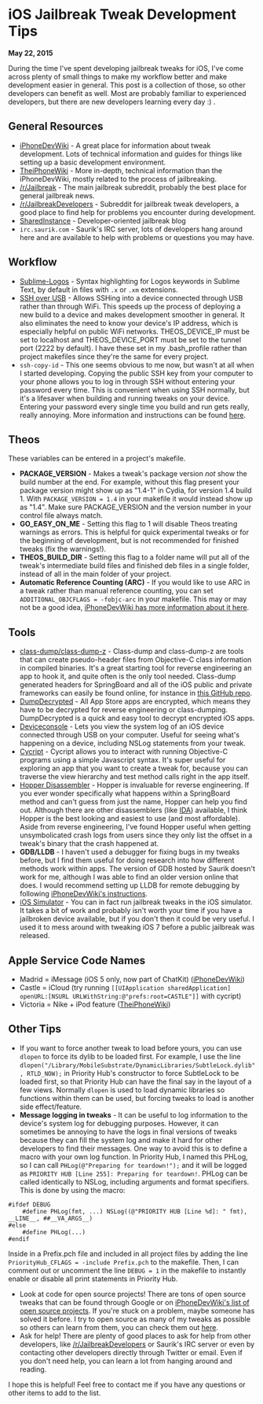 # iOS Jailbreak Tweak Development Tips

**May 22, 2015**



During the time I've spent developing jailbreak tweaks for iOS, I've come across plenty of small things to make my workflow better and make development easier in general. This post is a collection of those, so other developers can benefit as well. Most are probably familiar to experienced developers, but there are new developers learning every day :) .



## General Resources
* [iPhoneDevWiki](http://iphonedevwiki.net/) - A great place for information about tweak development. Lots of technical information and guides for things like setting up a basic development environment.
* [TheiPhoneWiki](https://www.theiphonewiki.com/wiki/Main_Page) - More in-depth, technical information than the iPhoneDevWiki, mostly related to the process of jailbreaking.
* [/r/Jailbreak](http://www.reddit.com/r/jailbreak) - The main jailbreak subreddit, probably the best place for general jailbreak news.
* [/r/JailbreakDevelopers](http://www.reddit.com/r/jailbreakdevelopers) - Subreddit for jailbreak tweak developers, a good place to find help for problems you encounter during development.
* [SharedInstance](http://sharedinstance.net) - Developer-oriented jailbreak blog
* `irc.saurik.com` - Saurik's IRC server, lots of developers hang around here and are available to help with problems or questions you may have.



## Workflow

* [Sublime-Logos](https://github.com/Cykey/Sublime-Logos) - Syntax highlighting for Logos keywords in Sublime Text, by default in files with `.x` or `.xm` extensions.
* [SSH over USB](http://iphonedevwiki.net/index.php/SSH_Over_USB) - Allows SSHing into a device connected through USB rather than through WiFi. This speeds up the process of deploying a new build to a device and makes development smoother in general. It also eliminates the need to know your device's IP address, which is especially helpful on public WiFi networks. THEOS\_DEVICE\_IP must be set to localhost and THEOS\_DEVICE\_PORT must be set to the tunnel port (2222 by default). I have these set in my .bash\_profile rather than project makefiles since they're the same for every project.
* `ssh-copy-id` - This one seems obvious to me now, but wasn't at all when I started developing. Copying the public SSH key from your computer to your phone allows you to log in through SSH without entering your password every time. This is convenient when using SSH normally, but it's a lifesaver when building and running tweaks on your device. Entering your password every single time you build and run gets really, really annoying. More information and instructions can be found [here](http://www.thegeekstuff.com/2008/11/3-steps-to-perform-ssh-login-without-password-using-ssh-keygen-ssh-copy-id/).




## Theos

These variables can be entered in a project's makefile.

* __PACKAGE\_VERSION__ - Makes a tweak's package version _not_ show the build number at the end. For example, without this flag present your package version might show up as "1.4-1" in Cydia, for version 1.4 build 1. With `PACKAGE_VERSION = 1.4` in your makefile it would instead show up as "1.4". Make sure PACKAGE\_VERSION and the version number in your control file always match.
* __GO\_EASY\_ON\_ME__ - Setting this flag to 1 will disable Theos treating warnings as errors. This is helpful for quick experimental tweaks or for the beginning of development, but is not recommended for finished tweaks (fix the warnings!).
* __THEOS\_BUILD\_DIR__ - Setting this flag to a folder name will put all of the tweak's intermediate build files and finished deb files in a single folder, instead of all in the main folder of your project.
* __Automatic Reference Counting (ARC)__ - If you would like to use ARC in a tweak rather than manual reference counting, you can set `ADDITIONAL_OBJCFLAGS = -fobjc-arc` in your makefile. This may or may not be a good idea, [iPhoneDevWiki has more information about it here](http://iphonedevwiki.net/index.php/Using_ARC_in_tweaks).



## Tools
* [class-dump/class-dump-z](http://stevenygard.com/projects/class-dump/) - Class-dump and class-dump-z are tools that can create pseudo-header files from Objective-C class information in compiled binaries. It's a great starting tool for reverse engineering an app to hook it, and quite often is the only tool needed. Class-dump generated headers for SpringBoard and all of the iOS public and private frameworks can easily be found online, for instance in [this GitHub repo](https://github.com/MP0w/iOS-Headers).
* [DumpDecrypted](https://github.com/stefanesser/dumpdecrypted) - All App Store apps are encrypted, which means they have to be decrypted for reverse engineering or class-dumping. DumpDecrypted is a quick and easy tool to decrypt encrypted iOS apps.
* [Deviceconsole](https://github.com/rpetrich/deviceconsole) - Lets you view the system log of an iOS device connected through USB on your computer. Useful for seeing what's happening on a device, including NSLog statements from your tweak.
* [Cycript](http://www.cycript.org/) - Cycript allows you to interact with running Objective-C programs using a simple Javascript syntax. It's super useful for exploring an app that you want to create a tweak for, because you can traverse the view hierarchy and test method calls right in the app itself.
* [Hopper Disassembler](http://hopperapp.com/) - Hopper is invaluable for reverse engineering. If you ever wonder specifically what happens within a SpringBoard method and can't guess from just the name, Hopper can help you find out. Although there are other disassemblers (like [IDA](https://www.hex-rays.com/products/ida/)) available, I think Hopper is the best looking and easiest to use (and most affordable). Aside from reverse engineering, I've found Hopper useful when getting unsymbolicated crash logs from users since they only list the offset in a tweak's binary that the crash happened at.
* __GDB/LLDB__ - I haven't used a debugger for fixing bugs in my tweaks before, but I find them useful for doing research into how different methods work within apps. The version of GDB hosted by Saurik doesn't work for me, although I was able to find an older version online that does. I would recommend setting up LLDB for remote debugging by following [iPhoneDevWiki's instructions](http://iphonedevwiki.net/index.php/Debugserver).
* [iOS Simulator](http://sharedinstance.net/2013/10/running-tweaks-in-simulator/) - You can in fact run jailbreak tweaks in the iOS simulator. It takes a bit of work and probably isn't worth your time if you have a jailbroken device available, but if you don't then it could be very useful. I used it to mess around with tweaking iOS 7 before a public jailbreak was released.



## Apple Service Code Names
* Madrid = iMessage (iOS 5 only, now part of ChatKit) ([iPhoneDevWiki](http://iphonedevwiki.net/index.php/ChatKit.framework))
* Castle = iCloud (try running `[[UIApplication sharedApplication] openURL:[NSURL URLWithString:@"prefs:root=CASTLE"]]` with cycript)
* Victoria = Nike + iPod feature ([TheiPhoneWiki](https://www.theiphonewiki.com/wiki/Victoria))



## Other Tips
* If you want to force another tweak to load before yours, you can use `dlopen` to force its dylib to be loaded first. For example, I use the line `dlopen("/Library/MobileSubstrate/DynamicLibraries/SubtleLock.dylib", RTLD_NOW);` in Priority Hub's constructor to force SubtleLock to be loaded first, so that Priority Hub can have the final say in the layout of a few views. Normally `dlopen` is used to load dynamic libraries so functions within them can be used, but forcing tweaks to load is another side effect/feature.
* __Message logging in tweaks__ - It can be useful to log information to the device's system log for debugging purposes. However, it can sometimes be annoying to have the logs in final versions of tweaks because they can fill the system log and make it hard for other developers to find their messages. One way to avoid this is to define a macro with your own log function. In Priority Hub, I named this PHLog, so I can call `PHLog(@"Preparing for teardown!");` and it will be logged as `PRIORITY HUB [Line 255]: Preparing for teardown!`. PHLog can be called identically to NSLog, including arguments and format specifiers. This is done by using the macro: 

```objc
#ifdef DEBUG
	#define PHLog(fmt, ...) NSLog((@"PRIORITY HUB [Line %d]: " fmt), __LINE__, ##__VA_ARGS__)
#else
	#define PHLog(...)
#endif
```
Inside in a Prefix.pch file and included in all project files by adding the line `PriorityHub_CFLAGS = -include Prefix.pch` to the makefile. Then, I can comment out or uncomment the line `DEBUG = 1` in the makefile to instantly enable or disable all print statements in Priority Hub.

* Look at code for open source projects! There are tons of open source tweaks that can be found through Google or on [iPhoneDevWiki's list of open source projects](http://iphonedevwiki.net/index.php/Open_Source_Projects). If you're stuck on a problem, maybe someone has solved it before. I try to open source as many of my tweaks as possible so others can learn from them, you can check them out [here](https://github.com/thomasfinch?tab=repositories).
* Ask for help! There are plenty of good places to ask for help from other developers, like [/r/JailbreakDevelopers](http://www.reddit.com/r/jailbreakdevelopers) or Saurik's IRC server or even by contacting other developers directly through Twitter or email. Even if you don't need help, you can learn a lot from hanging around and reading.


I hope this is helpful! Feel free to contact me if you have any questions or other items to add to the list.
